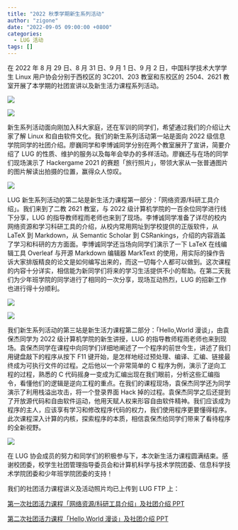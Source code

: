 ```yaml
---
title: "2022 秋季学期新生系列活动"
author: "zigone"
date: "2022-09-05 09:00:00 +0800"
categories:
  - LUG 活动
tags: []
---
```


在 2022 年 8 月 29 日、8 月 31 日、9 月 1 日、9 月 2 日，中国科学技术大学学生 Linux 用户协会分别于西校区的 3C201、203 教室和东校区的 2504、2621 教室开展了本学期的社团宣讲以及新生活力课程系列活动。

![](https://ftp.lug.ustc.edu.cn/%E6%B4%BB%E5%8A%A8/2022.8.30_%E7%A4%BE%E5%9B%A2%E6%B4%BB%E5%8A%9B%E8%AF%BE%E7%A8%8B/photo/IMG_20220829_202703.png)

![](https://ftp.lug.ustc.edu.cn/%E6%B4%BB%E5%8A%A8/2022.8.30_%E7%A4%BE%E5%9B%A2%E6%B4%BB%E5%8A%9B%E8%AF%BE%E7%A8%8B/photo/IMG_20220829_204746.jpg)

新生系列活动面向刚加入科大家庭，还在军训的同学们，希望通过我们的介绍让大家了解 Linux 和自由软件文化。我们的新生系列活动第一站是面向 2022 级信息学院同学的社团介绍。廖巍同学和李博诚同学分别在两个教室展开了宣讲，简要介绍了 LUG 的性质、维护的服务以及每年会举办的多样活动。廖巍还与在场的同学们现场演示了 Hackergame 2021 的赛题「旅行照片」，带领大家从一张普通图片的图片解读出拍摄的位置，赢得众人惊叹。

![](https://ftp.lug.ustc.edu.cn/%E6%B4%BB%E5%8A%A8/2022.8.30_%E7%A4%BE%E5%9B%A2%E6%B4%BB%E5%8A%9B%E8%AF%BE%E7%A8%8B/photo/IMG_20220829_203045.jpg)

LUG 新生系列活动的第二站是新生活力课程第一部分：「网络资源/科研工具介绍」。我们来到了二教 2621 教室，与 2022 级计算机学院的一百余位同学进行线下分享，LUG 的指导教师程雨老师也来到了现场。李博诚同学准备了详尽的校内网络资源和学习科研工具的介绍，从校内常用网址到学校提供的正版软件，从 LaTeX 到 Markdown，从 Semantic Scholar 到 CSRankings，介绍的内容涵盖了学习和科研的方方面面。李博诚同学还当场向同学们演示了一下 LaTeX 在线编辑工具 Overleaf 与开源 Markdown 编辑器 MarkText 的使用，用实际的操作告诉大家排版精良的论文是如何编写出来的，而这一切每个人都可以做到。这次课程的内容十分详实，相信能为新同学们将来的学习生活提供不小的帮助。在第二天我们为少年班学院的同学进行了相同的一次分享，现场互动热烈，LUG 的招新工作也进行得十分顺利。

![](https://ftp.lug.ustc.edu.cn/%E6%B4%BB%E5%8A%A8/2022.8.30_%E7%A4%BE%E5%9B%A2%E6%B4%BB%E5%8A%9B%E8%AF%BE%E7%A8%8B/photo/IMG_20220830_203842.jpg)

![](https://ftp.lug.ustc.edu.cn/%E6%B4%BB%E5%8A%A8/2022.9.2_%E7%A4%BE%E5%9B%A2%E6%B4%BB%E5%8A%9B%E8%AF%BE%E7%A8%8B/photo/photo01.jpg)

我们新生系列活动的第三站是新生活力课程第二部分：「Hello,World 漫谈」，由袁保杰同学为 2022 级计算机学院的新生讲授，LUG 的指导教师程雨老师也来到现场。袁保杰同学在课程中向同学们详细地阐述了一个程序的前世今生，讲述了我们用键盘敲下的程序从按下 F11 键开始，是怎样地经过预处理、编译、汇编、链接最终成为可执行文件的过程。之后他以一个非常简单的 C 程序为例，演示了逆向工程的过程，熟悉的 C 代码摇身一变成为汇编出现在我们眼前，分析这些汇编指令，看懂他们的逻辑是逆向工程的重点。在我们的课程现场，袁保杰同学还为同学演示了利用栈溢出攻击，将一个登录界面 Hack 掉的过程。袁保杰同学之后还提到了开放源代码和自由软件运动，他用天赋人权来形容自由软件精神。我们应该成为程序的主人，应该享有学习和修改程序代码的权力，我们使用程序更要懂得程序。此次课程深入计算的内核，探索程序的本质，相信袁保杰给同学们带来了看待程序的全新视野。

![](https://ftp.lug.ustc.edu.cn/%E6%B4%BB%E5%8A%A8/2022.9.2_%E7%A4%BE%E5%9B%A2%E6%B4%BB%E5%8A%9B%E8%AF%BE%E7%A8%8B/photo/photo02.jpg)

在 LUG 协会成员的努力和同学们的积极参与下，本次新生活力课程圆满结束。感谢校团委，校学生社团管理指导委员会和计算机科学与技术学院团委、信息科学技术学院团委和少年班学院团委的支持！

我们的社团活力课程讲义及活动照片均已上传到 LUG FTP 上：

[第一次社团活力课程「网络资源/科研工具介绍」及社团介绍 PPT](https://ftp.lug.ustc.edu.cn/%E6%B4%BB%E5%8A%A8/2022.8.30_%E7%A4%BE%E5%9B%A2%E6%B4%BB%E5%8A%9B%E8%AF%BE%E7%A8%8B/)

[第二次社团活力课程「Hello,World 漫谈」及社团介绍 PPT](https://ftp.lug.ustc.edu.cn/%E6%B4%BB%E5%8A%A8/2022.9.2_%E7%A4%BE%E5%9B%A2%E6%B4%BB%E5%8A%9B%E8%AF%BE%E7%A8%8B/)
